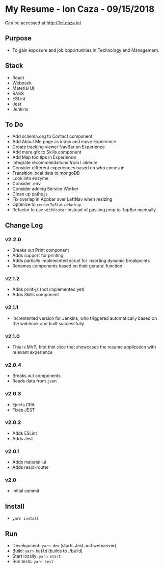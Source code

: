 # My Resume - Ion Caza - 09/15/2018

Can be accessed at <http://let.caza.in/>

## Purpose

* To gain exposure and job opportunities in Technology and Management.

## Stack

* React
* Webpack
* Material UI
* SASS
* ESLint
* Jest
* Jenkins

## To Do

* Add schema.org to Contact component
* Add About Me page as index and move Experience
* Create tracking viewer NavBar on Experience
* Add more gfx to Skills component
* Add Map tooltips in Experience
* Integrate recommendations from LinkedIn
* Consider different experiences based on who comes in
* Transition local data to mongoDB
* Look into enzyme
* Consider .env
* Consider adding Service Worker
* Clean up paths.js
* Fix overlap in Appbar over LeftNav when resizing
* Optimize to `renderToStaticMarkup`
* Refactor to use `withRouter` instead of passing prop to TopBar manually

## Change Log

### v2.2.0

* Breaks out Print component
* Adds support for printing
* Adds partially implemented script for inserting dynamic breakpoints
* Renames components based on their general function

### v2.1.2

* Adds print-js (not implemented yet)
* Adds Skills component

### v2.1.1

* Incremented version for Jenkins, who triggered automatically based on the webhook and built successfully

### v2.1.0

* This is MVP, first thin slice that showcases the resume application with relevant experience

### v2.0.4

* Breaks out components
* Reads data from .json

### v2.0.3

* Ejects CRA
* Fixes JEST

### v2.0.2

* Adds ESLint
* Adds Jest

### v2.0.1

* Adds material-ui
* Adds react-router

### v2.0

* Initial commit

## Install

* `yarn install`

## Run

* Development: `yarn dev` (starts Jest and webserver)
* Build: `yarn build` (builds to ./build)
* Start locally: `yarn start`
* Run tests: `yarn test`
